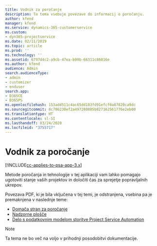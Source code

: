 ```yaml
---
title: Vodnik za poročanje
description: Ta tema vsebuje povezave do informacij o poročanju.
author: kfend
manager: kfend
ms.service: dynamics-365-customerservice
ms.custom:
- dyn365-projectservice
ms.date: 02/11/2019
ms.topic: article
ms.prod: ''
ms.technology: ''
ms.assetid: 6797d4c2-a9cb-47ea-b99b-66311c86016e
ms.author: kfend
audience: Admin
search.audienceType:
- admin
- customizer
- enduser
search.app:
- D365CE
- D365PS
ms.openlocfilehash: 153add511c4ac65dd183fd91efcf0a87820ca9dc
ms.sourcegitcommit: 8c786230ef2a497280885b827162561776e2eb00
ms.translationtype: HT
ms.contentlocale: sl-SI
ms.lasthandoff: 03/24/2020
ms.locfileid: "3755717"
---
```

# <a name="reporting-guide"></a>Vodnik za poročanje

[!INCLUDE[cc-applies-to-psa-app-3.x](../../includes/cc-applies-to-psa-app-3x.md)]

Metode poročanja in tehnologije v tej aplikaciji vam lahko pomagajo ugotoviti stanje vaših projektov in določiti čas za sprejetje popravljalnih ukrepov. 

Povezava PDF, ki je bila vključena v tej temi, je odstranjena, vsebina pa je premaknjena v naslednje teme:

- [Domača stran za poročanje](../reports-reporting-dynamics-365-project-service.md)
- [Nadzorne plošče](../reports-dashboards.md)
- [Delo s podatkovnim modelom storitve Project Service Automation](../reports-working-project-service-data-model.md)

> [!NOTE]
> Ta tema ne bo več na voljo v prihodnji posodobitvi dokumentacije. 
